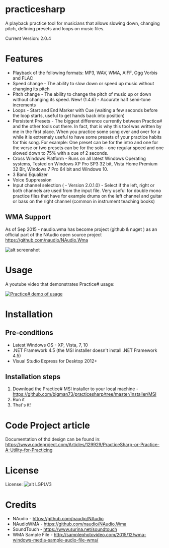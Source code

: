# practicesharp
A playback practice tool for musicians that allows slowing down, changing pitch, defining presets and loops on music files.

Current Version: 2.0.4

# Features
* Playback of the following formats: MP3, WAV, WMA, AIFF, Ogg Vorbis and FLAC
* Speed change - The ability to slow down or speed up music without changing its pitch
* Pitch change - The ability to change the pitch of music up or down without changing its speed. New! (1.4.6) - Accurate half semi-tone increments
* Loops - Start and End Marker with Cue (waiting a few seconds before the loop starts, useful to get hands back into position)
* Persistent Presets - The biggest difference currently between Practice# and the other tools out there. In fact, that is why this tool was written by me in the first place. When you practice some song over and over for a while it is extremely useful to have some presets of your practice habits for this song. For example: One preset can be for the intro and one for the verse or two presets can be for the solo - one regular speed and one slowed down to 75% with a cue of 2 seconds.
* Cross Windows Platform - Runs on all latest Windows Operating systems, Tested on Windows XP Pro SP3 32 bit, Vista Home Premium 32 Bit, Windows 7 Pro 64 bit and Windows 10.
* 3 Band Equalizer
* Voice Suppression
* Input channel selection (<NEW> - Version 2.0.1.0) - Select if the left, right or both channels are used from the input file. Very useful for double mono practice files that have for example drums on the left channel and guitar or bass on the right channel (common in instrument teaching books)

## WMA Support
As of Sep 2015 - naudio.wma has become project (github & nuget ) as an official part of the NAudio open source project
https://github.com/naudio/NAudio.Wma

![alt screenshot](https://github.com/bigman73/practicesharp/blob/master/Docs/Practice%23_ScreenShot.png)


# Usage
A youtube video that demonstrates Practice# usage:

[![Practice# demo of usage](https://img.youtube.com/vi/rqWr7BJjhx8/0.jpg)](https://www.youtube.com/watch?v=rqWr7BJjhx8)

# Installation
## Pre-conditions
* Latest Windows OS - XP, Vista, 7, 10
* .NET Framework 4.5 (the MSI installer doesn't install .NET Framework 4.5)
* Visual Studio Express for Desktop 2012+

## Installation steps
1. Download the Practice# MSI installer to your local machine - https://github.com/bigman73/practicesharp/tree/master/Installer/MSI
2. Run it
3. That's it!

# Code Project article
Documentation of thd design can be found in:
https://www.codeproject.com/Articles/129929/PracticeSharp-or-Practice-A-Utility-for-Practicing

# License 
License: ![alt LGPLV3](https://www.gnu.org/graphics/lgplv3-147x51.png)

# Credits
* NAudio - https://github.com/naudio/NAudio
* NAudioWMA - https://github.com/naudio/NAudio.Wma
* SoundTouch - https://www.surina.net/soundtouch
* WMA Sample File - http://samplephotovideo.com/2015/12/wma-windows-media-sample-audio-file-wma/
